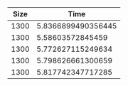 | Size | Time               |
|------|--------------------|
| 1300 | 5.8366899490356445 |
| 1300 | 5.58603572845459   |
| 1300 | 5.772627115249634  |
| 1300 | 5.798626661300659  |
| 1300 | 5.817742347717285  |
